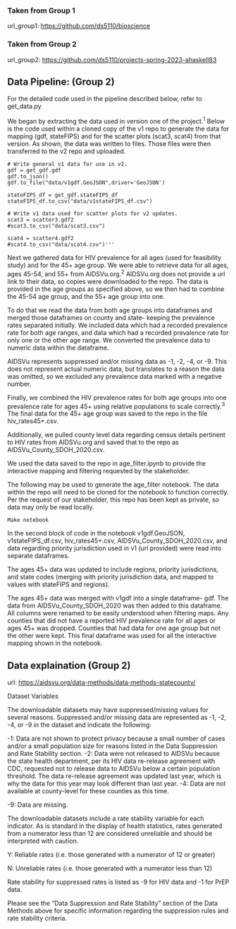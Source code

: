 ### Taken from Group 1

url_group1: https://github.com/ds5110/bioscience

### Taken from Group 2

url_group2: https://github.com/ds5110/projects-spring-2023-ahaskell83

## Data Pipeline: (Group 2)

For the detailed code used in the pipeline described below, refer to get_data.py

We began by extracting the data used in version one of the project.<sup>1</sup> Below is the code used within a cloned copy of the v1 repo to generate the data for mapping (gdf, stateFIPS) and for the scatter plots (scat3, scat4) from that version. 
As shown, the data was written to files. Those files were then transferred to the v2 repo and uploaded.

```
# Write general v1 data for use in v2.
gdf = get_gdf.gdf
gdf.to_json()
gdf.to_file("data/v1gdf.GeoJSON",driver='GeoJSON')

stateFIPS_df = get_gdf.stateFIPS_df
stateFIPS_df.to_csv("data/v1stateFIPS_df.csv")

# Write v1 data used for scatter plots for v2 updates.
scat3 = scatter3.gdf2
#scat3.to_csv("data/scat3.csv")

scat4 = scatter4.gdf2
#scat4.to_csv("data/scat4.csv")'''
```

Next we gathered data for HIV prevalence for all ages (used for feasibility study) and for the 45+ age group. We were able to retrieve data for all ages, ages 45-54, and 55+ from AIDSVu.org.<sup>2</sup>  AIDSVu.org does not provide a url link to their data, so copies were downloaded to the repo. The data is provided in the age groups as specified above, so we then had to combine the 45-54 age group, and the 55+ age group into one.

To do that we read the data from both age groups into dataframes and merged those dataframes on county and state- keeping the prevalence rates separated initially. We included data which had a recorded prevalence rate for both age ranges, and data which had a recorded prevalence rate for only one or the other age range. We converted the prevalence data to numeric data within the dataframe.

AIDSVu represents suppressed and/or missing data as -1, -2, -4, or -9. This does not represent actual numeric data, but translates to a reason the data was omitted, so we excluded any prevalence data marked with a negative number. 

Finally, we combined the HIV prevalence rates for both age groups into one prevalence rate for ages 45+ using relative populations to scale correctly.<sup>3</sup>  The final data for the 45+ age group was saved to the repo in the file hiv_rates45+.csv.

Additionally, we pulled county level data regarding census details pertinent to HIV rates from AIDSVu.org and saved that to the repo as AIDSVu_County_SDOH_2020.csv.

We used the data saved to the repo in age_filter.ipynb to provide the interactive mapping and filtering requested by the stakeholder.

The following may be used to generate the age_filter notebook. The data within the repo will need to be cloned for the notebook to function correctly. Per the request of our stakeholder, this repo has been kept as private, so data may only be read locally.

```
Make notebook
```

In the second block of code in the notebook v1gdf.GeoJSON, v1stateFIPS_df.csv, hiv_rates45+.csv, AIDSVu_County_SDOH_2020.csv, and data regarding priority jurisdiction used in v1 (url provided) were read into separate dataframes. 

The ages 45+ data was updated to include regions, priority jurisdictions, and state codes (merging with priority jurisdiction data, and mapped to values with stateFIPS and regions).
 
The ages 45+ data was merged with v1gdf into a single dataframe- gdf. The data from AIDSVu_County_SDOH_2020 was then added to this dataframe. All columns were renamed to be easily understood when filtering maps. Any counties that did not have a reported HIV prevalence rate for all ages or ages 45+ was dropped. Counties that had data for one age group but not the other were kept. This final dataframe was used for all the interactive mapping shown in the notebook.

## Data explaination  (Group 2)

url: https://aidsvu.org/data-methods/data-methods-statecounty/

Dataset Variables

The downloadable datasets may have suppressed/missing values for several reasons. Suppressed and/or missing data are represented as -1, -2, -4, or -9 in the dataset and indicate the following:

-1: Data are not shown to protect privacy because a small number of cases and/or a small population size for reasons listed in the Data Suppression and Rate Stability section.
-2: Data were not released to AIDSVu because the state health department, per its HIV data re-release agreement with CDC, requested not to release data to AIDSVu below a certain population threshold. The data re-release agreement was updated last year, which is why the data for this year may look different than last year.
-4: Data are not available at county-level for these counties as this time.

-9: Data are missing.

The downloadable datasets include a rate stability variable for each indicator. As is standard in the display of health statistics, rates generated from a numerator less than 12 are considered unreliable and should be interpreted with caution.

Y: Reliable rates (i.e. those generated with a numerator of 12 or greater)

N: Unreliable rates (i.e. those generated with a numerator less than 12)

Rate stability for suppressed rates is listed as -9 for HIV data and -1 for PrEP data.

Please see the “Data Suppression and Rate Stability” section of the Data Methods above for specific information regarding the suppression rules and rate stability criteria.
